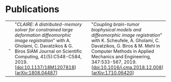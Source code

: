 # Publications

<table border="0" width="100%">
<col style="width:20%">
<col style="width:80%">
<tbody>
<tr>
<!-- ####################################### -->
<td><p align="center"><img src="pics/2019-mang-SISC.png" alt="mangSISC19"  width="240"/></p></td>
<td>
"<i>CLAIRE: A distributed-memory solver for constrained large deformation diffeomorphic image registration</i>"
with A. Gholami, C. Davatzikos & G. Biros
SIAM Journal on Scientific Computing, 41(5):C548-C584, 2019.
<br>
[<a href="https://doi.org/10.1137/18M1207818">doi:10.1137/18M1207818</a>]
[<a href="https://arxiv.org/abs/1808.04487">arXiv:1808.04487</a>]
<!-- ####################################### -->
<td><p align="center"><img src="pics/2019-scheufele-CMAME.png" alt="scheufeleCMAME19"  width="240"/></p></td>
<td>
"<i>Coupling brain-tumor biophysical models and diffeomorphic image registration</i>"
with K. Scheufele, A. Gholami, C. Davatzikos, G. Biros & M. Mehl in
Computer Methods in Applied Mechanics and Engineering, 347:533-567, 2019.<br>
[<a href="https://doi.org/10.1016/j.cma.2018.12.008">doi:10.1016/j.cma.2018.12.008</a>]
[<a href="https://arxiv.org/abs/1710.06420">arXiv:1710.06420</a>]
</td>
</tr>
</tbody>
</table>



